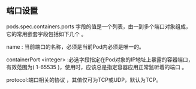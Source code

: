 ## 端口设置

pods.spec.containers.ports 字段的值是一个列表，由一到多个端口对象组成，它的常用嵌套宇段包括如下几个 。

name : 当前端口的名称，必须是当前Pod内必须是唯一的。

containerPort &lt;integer&gt; :必选字段指定在Pod对象的IP地址上暴露的容器端口，有效范围为\( 1-65535 \)，使用时，应该总是指定容器应用正常监听着的端口 。

protocol:端口相关的协议 ，其值仅可为TCP或UDP，默认为TCP。

